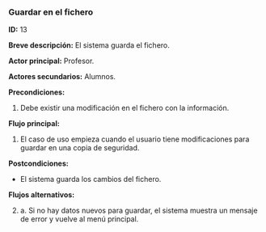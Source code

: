 ### Guardar en el fichero

**ID:** 13

**Breve descripción:** El sistema guarda el fichero.

**Actor principal:** Profesor.

**Actores secundarios:** Alumnos.

**Precondiciones:**

1. Debe existir una modificación en el fichero con la información.

**Flujo principal:**

1. El caso de uso empieza cuando el usuario tiene modificaciones para guardar en una copia de seguridad.

**Postcondiciones:**

*  El sistema guarda los cambios del fichero.

**Flujos alternativos:**

2. a. Si no hay datos nuevos para guardar, el sistema muestra un mensaje de error y vuelve al menú principal.
